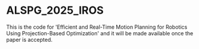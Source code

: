 # ALSPG_2025_IROS
This is the code for 'Efficient and Real-Time Motion Planning for Robotics Using Projection-Based Optimization' and it will be made available once the paper is accepted.
